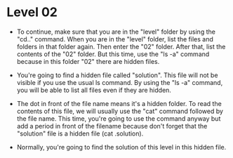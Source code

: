 # Level 02

- To continue, make sure that you are in the "level" folder by using the "cd.." command. When you are in the "level" folder, list the files and folders in that folder again. Then enter the "02" folder. After that, list the contents of the "02" folder. But this time, use the "ls -a" command because in this folder "02" there are hidden files.

- You're going to find a hidden file called "solution". This file will not be visible if you use the usual ls command. By using the "ls -a" command, you will be able to list all files even if they are hidden.

- The dot in front of the file name means it's a hidden folder. To read the contents of this file, we will usually use the "cat" command followed by the file name. This time, you're going to use the command anyway but add a period in front of the filename because don't forget that the "solution" file is a hidden file (cat .solution).

- Normally, you're going to find the solution of this level in this hidden file.
